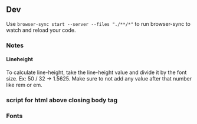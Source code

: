 ## Dev

Use `browser-sync start --server --files "./**/*"` to run browser-sync to watch and reload your code.

### Notes

#### Lineheight

To calculate line-height, take the line-height value and divide it by the font size. Ex: 50 / 32 -> 1.5625. Make sure to not add any value after that number like rem or em.

### script for html above closing body tag

<script id="__bs_script__">//<![CDATA[
        document.write("<script async src='http://HOST:3000/browser-sync/browser-sync-client.2.13.0.js'><\/script>".replace("HOST", location.hostname));
      //]]></script>

### Fonts

